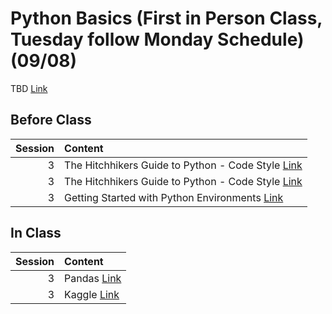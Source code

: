 Python Basics  (First in Person Class, Tuesday follow Monday Schedule) (09/08)
============================

TBD [Link](../../sessions/session3)

## Before Class

|   Session | Content                                                                                                                                            |
|----------:|:---------------------------------------------------------------------------------------------------------------------------------------------------|
|         3 | The Hitchhikers Guide to Python - Code Style [Link](https://docs.python-guide.org/writing/style/)                                                  |
|         3 | The Hitchhikers Guide to Python - Code Style [Link](https://docs.python-guide.org/writing/style/)                                                  |
|         3 | Getting Started with Python Environments [Link](https://towardsdatascience.com/getting-started-with-python-environments-using-conda-32e9f2779307 ) |


## In Class

|   Session | Content                                               |
|----------:|:------------------------------------------------------|
|         3 | Pandas [Link](../notebooks/01-intro-python/04-pandas) |
|         3 | Kaggle  [Link](https://www.kaggle.com/)               |

